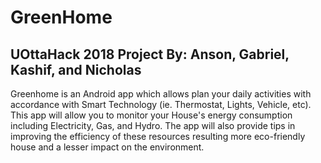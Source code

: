 # GreenHome
UOttaHack 2018 Project
By: Anson, Gabriel, Kashif, and Nicholas
---------------------------------------------
Greenhome is an Android app which allows plan your daily activities with accordance with Smart Technology (ie. Thermostat, Lights, Vehicle, etc).
This app will allow you to monitor your House's energy consumption including Electricity, Gas, and Hydro.
The app will also provide tips in improving the efficiency of these resources resulting more eco-friendly house and a lesser impact on the environment.
